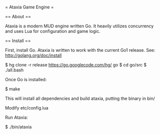 = Ataxia Game Engine =

== About ==

Ataxia is a modern MUD engine written Go. It heavily utilizes concurrency and uses Lua for configuration and game logic.

== Install ==

First, install Go. Ataxia is written to work with the current Go1 release. See: http://golang.org/doc/install

$ hg clone -r release https://go.googlecode.com/hg/ go
$ cd go/src
$ ./all.bash

Once Go is installed:

$ make

This will install all dependencies and build ataxia, putting the binary in bin/

Modify etc/config.lua

Run Ataxia:

$ ./bin/ataxia
